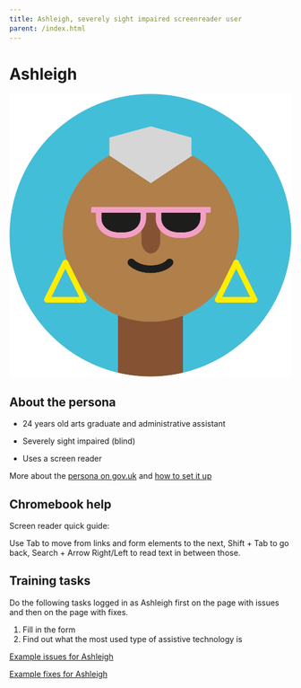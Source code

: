 ```yaml
---
title: Ashleigh, severely sight impaired screenreader user
parent: /index.html
---
```


# Ashleigh

<div><img src="../images/persona-avatars/ashleigh.png" class="profile" alt="" /></div>


## About the persona

* 24 years old arts graduate and administrative assistant

* Severely sight impaired (blind)

* Uses a screen reader

More about the [persona on gov.uk](https://www.gov.uk/government/publications/understanding-disabilities-and-impairments-user-profiles/ashleigh-partially-sighted-screenreader-user) and [how to set it up](../setup/chromebook.html#ashleigh)


## Chromebook help

Screen reader quick guide:

Use Tab to move from links and form elements to the next, Shift + Tab to go back, Search + Arrow Right/Left to read text in between those.


## Training tasks

Do the following tasks logged in as Ashleigh first on the page with issues and then on the page with fixes.

1. Fill in the form
2. Find out what the most used type of assistive technology is

[Example issues for Ashleigh](bad.html)

[Example fixes for Ashleigh](good.html)
